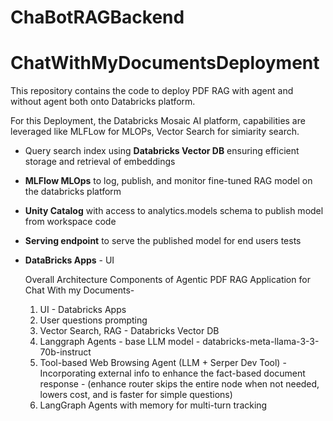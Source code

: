 # ChaBotRAGBackend


# ChatWithMyDocumentsDeployment

This repository contains the code to deploy PDF RAG with agent and without agent both onto Databricks platform.

For this Deployment, the Databricks Mosaic AI platform, capabilities are leveraged like MLFLow for MLOPs, Vector Search for simiarity search. 

- Query search index using **Databricks Vector DB** ensuring efficient storage and retrieval of embeddings 
- **MLFlow MLOps** to log, publish, and monitor fine-tuned RAG model on the databricks platform
- **Unity Catalog** with access to analytics.models schema to publish model from workspace code
- **Serving endpoint** to serve the published model for end users tests
- **DataBricks Apps** - UI


  Overall Architecture Components of Agentic PDF RAG Application for Chat With my Documents-
  1. UI - Databricks Apps
  2. User questions prompting
  3. Vector Search, RAG - Databricks Vector DB
  4. Langgraph Agents - base LLM model - databricks-meta-llama-3-3-70b-instruct
  5. Tool-based Web Browsing Agent (LLM + Serper Dev Tool)  - Incorporating external info to enhance the fact-based document response - (enhance router skips the entire node when not needed, lowers cost, and is faster for simple questions)
  6. LangGraph Agents with memory for multi-turn tracking
 
